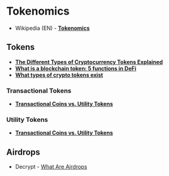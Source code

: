 # Tokenomics

- Wikipedia (EN) - [**Tokenomics**](https://en.wikipedia.org/wiki/Tokenomics)

## Tokens
- [**The Different Types of Cryptocurrency Tokens Explained**](https://blog.makerdao.com/the-different-types-of-cryptocurrency-tokens-explained/)
- [**What is a blockchain token: 5 functions in DeFi**](https://academy.youngplatform.com/en/cryptonomics/what-is-a-blockchain-token-5-functions-in-defi/)
- [**What types of crypto tokens exist**](https://vivid.money/en-eu/feed/what-types-of-crypto-tokens-exist/)
### Transactional Tokens
- [**Transactional Coins vs. Utility Tokens**](https://medium.com/acreapp/transactional-coins-vs-utility-tokens-ad5632c8f4cf)
### Utility Tokens
- [**Transactional Coins vs. Utility Tokens**](https://medium.com/acreapp/transactional-coins-vs-utility-tokens-ad5632c8f4cf)

## Airdrops
- Decrypt - [What Are Airdrops](https://decrypt.co/resources/airdrops)
